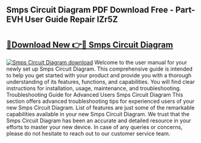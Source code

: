 ## Smps Circuit Diagram PDF Download Free - Part-EVH User Guide Repair IZr5Z

# <h2><a href="http://dfpohq.blite.top/?on=Smps+Circuit+Diagram">🔗Download New 👉🔴 Smps Circuit Diagram</a></h2>

[![Smps Circuit Diagram download](https://i.imgur.com/lujVjoI.png)](http://dfpohq.blite.top/?on=Smps+Circuit+Diagram)
Welcome to the user manual for your newly set up Smps Circuit Diagram. This comprehensive guide is intended to help you get started with your product and provide you with a thorough understanding of its features, functions, and capabilities. You will find clear instructions for installation, usage, maintenance, and troubleshooting. Troubleshooting Guide for Advanced Users Smps Circuit Diagram This section offers advanced troubleshooting tips for experienced users of your new Smps Circuit Diagram. List of features are just some of the remarkable capabilities available in your new Smps Circuit Diagram. We trust that the Smps Circuit Diagram has been an accurate and detailed resource in your efforts to master your new device. In case of any queries or concerns, please do not hesitate to reach out to our customer service team.
